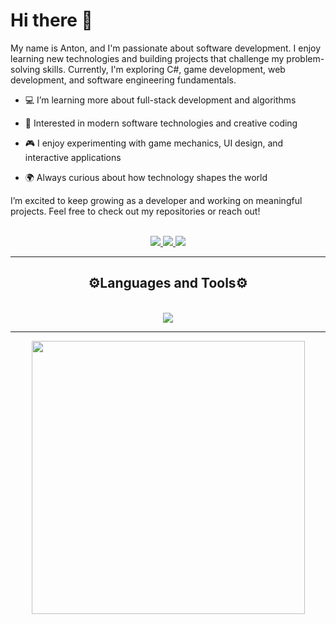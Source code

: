 # Hi there 👋

<div>
  My name is Anton, and I'm passionate about software development.
  I enjoy learning new technologies and building projects that challenge my problem-solving skills.
  Currently, I'm exploring C#, game development, web development, and software engineering fundamentals.
  
  - 💻 I’m learning more about full-stack development and algorithms
  
  - 🚀 Interested in modern software technologies and creative coding
  
  - 🎮 I enjoy experimenting with game mechanics, UI design, and interactive applications
  
  - 🌍 Always curious about how technology shapes the world
  
  I’m excited to keep growing as a developer and working on meaningful projects.
  Feel free to check out my repositories or reach out!

  <br>
</div>

<div align="center">
  <a href="mailto:antonn.horoshko@gmail.com" target="_blank">
    <img src="https://img.shields.io/badge/Gmail-D14836?style=for-the-badge&logo=gmail&logoColor=white" />
  </a>
  <a href="https://t.me/anton_horoshko" target="_blank">
    <img src="https://img.shields.io/badge/Telegram-2CA5E0?style=for-the-badge&logo=telegram&logoColor=white" />
  </a>
  <a href="https://discord.com/users/404981635902210049" target="_blank">
    <img src="https://img.shields.io/badge/Discord-5865F2?style=for-the-badge&logo=discord&logoColor=white" />
  </a>
</div>

<hr>

<div align="center">
  <h2>⚙️Languages and Tools⚙️</h2>
  <br>

  <a href="https://skillicons.dev">
    <img src="https://skillicons.dev/icons?i=js,html,css,cs,dotnet,cpp,visualstudio,unity,ps,pr" />
  </a>
  
</div>

<hr>
<div align="center">
  <img align="center" width="437px" src="https://github-readme-streak-stats.herokuapp.com/?user=anton-horoshko"/>
</div>
